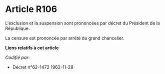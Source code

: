# Article R106

L'exclusion et la suspension sont prononcées par décret du Président de la République.

La censure est prononcée par arrêté du grand chancelier.

**Liens relatifs à cet article**

_Codifié par_:

  - Décret n°62-1472 1962-11-28
